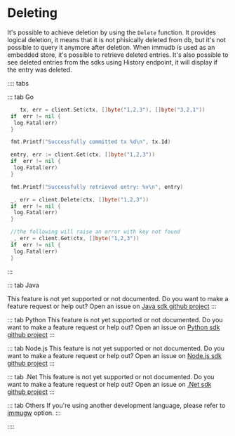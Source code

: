 # Deleting

It's possible to achieve deletion by using the `Delete` function. It provides logical deletion, it means that it is not phisically deleted from db, but it's not possible to query it anymore after deletion. When immudb is used as an embedded store, it's possible to retrieve deleted entries. It's also possible to see deleted entries from the sdks using History endpoint, it will display if the entry was deleted.

:::: tabs

::: tab Go

```go
    tx, err = client.Set(ctx, []byte("1,2,3"), []byte("3,2,1"))
 if  err != nil {
  log.Fatal(err)
 }

 fmt.Printf("Successfully committed tx %d\n", tx.Id)

 entry, err := client.Get(ctx, []byte("1,2,3"))
 if  err != nil {
  log.Fatal(err)
 }

 fmt.Printf("Successfully retrieved entry: %v\n", entry)

 _, err = client.Delete(ctx, []byte("1,2,3"))
 if  err != nil {
  log.Fatal(err)
 }

 //the following will raise an error with key not found
 _, err = client.Get(ctx, []byte("1,2,3"))
 if  err != nil {
  log.Fatal(err)
 }

```

:::

::: tab Java

This feature is not yet supported or not documented.
Do you want to make a feature request or help out? Open an issue on [Java sdk github project](https://github.com/codenotary/immudb4j/issues/new)
:::

::: tab Python
This feature is not yet supported or not documented.
Do you want to make a feature request or help out? Open an issue on [Python sdk github project](https://github.com/codenotary/immudb-py/issues/new)
:::

::: tab Node.js
This feature is not yet supported or not documented.
Do you want to make a feature request or help out? Open an issue on [Node.js sdk github project](https://github.com/codenotary/immudb-node/issues/new)
:::

::: tab .Net
This feature is not yet supported or not documented.
Do you want to make a feature request or help out? Open an issue on [.Net sdk github project](https://github.com/codenotary/immudb4dotnet/issues/new)
:::

::: tab Others
If you're using another development language, please refer to [immugw](/master/immugw/) option.
:::

::::
